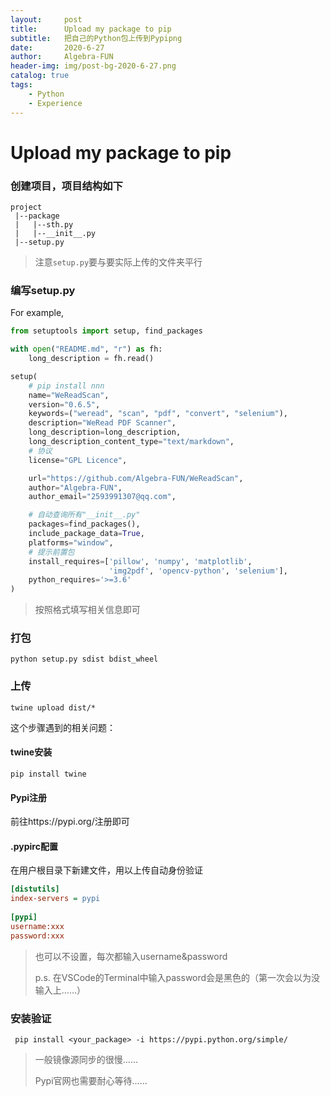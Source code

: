 ```yaml
---
layout:     post
title:      Upload my package to pip
subtitle:   把自己的Python包上传到Pypipng
date:       2020-6-27
author:     Algebra-FUN
header-img: img/post-bg-2020-6-27.png
catalog: true
tags:
    - Python
    - Experience
---
```


# Upload my  package to pip

### 创建项目，项目结构如下

```text
project
 |--package
 |   |--sth.py
 |   |--__init__.py
 |--setup.py
```

> 注意`setup.py`要与要实际上传的文件夹平行

### 编写setup.py

For example,

```python
from setuptools import setup, find_packages

with open("README.md", "r") as fh:
    long_description = fh.read()

setup(
    # pip install nnn
    name="WeReadScan",
    version="0.6.5",
    keywords=("weread", "scan", "pdf", "convert", "selenium"),
    description="WeRead PDF Scanner",
    long_description=long_description,
    long_description_content_type="text/markdown",
    # 协议
    license="GPL Licence",

    url="https://github.com/Algebra-FUN/WeReadScan",
    author="Algebra-FUN",
    author_email="2593991307@qq.com",

    # 自动查询所有"__init__.py"
    packages=find_packages(),
    include_package_data=True,
    platforms="window",
    # 提示前置包
    install_requires=['pillow', 'numpy', 'matplotlib',
                      'img2pdf', 'opencv-python', 'selenium'],
    python_requires='>=3.6'
)
```

> 按照格式填写相关信息即可

### 打包

```shell
python setup.py sdist bdist_wheel
```

### 上传

```text
twine upload dist/*
```

这个步骤遇到的相关问题：

#### twine安装

```
pip install twine
```

#### Pypi注册

前往https://pypi.org/注册即可

#### .pypirc配置

在用户根目录下新建文件，用以上传自动身份验证

```ini
[distutils]
index-servers = pypi
 
[pypi]
username:xxx
password:xxx
```

> 也可以不设置，每次都输入username&password
>
> p.s. 在VSCode的Terminal中输入password会是黑色的（第一次会以为没输入上……）

### 安装验证

```text
 pip install <your_package> -i https://pypi.python.org/simple/
```

> 一般镜像源同步的很慢……
>
> Pypi官网也需要耐心等待……